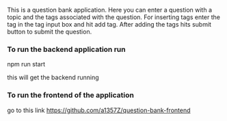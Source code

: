 This is a question bank application. Here you can enter a question with a topic and the tags associated with the question. For inserting tags enter the tag in the tag input box and hit add tag. After adding the tags hits submit button to submit the question.

### To run the backend application run

npm run start

this will get the backend running

### To run the frontend of the application

go to this link
https://github.com/a1357Z/question-bank-frontend
